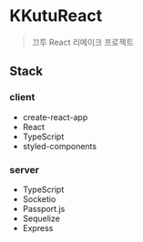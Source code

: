 # KKutuReact
> 끄투 React 리메이크 프로젝트

## Stack
### client
- create-react-app
- React
- TypeScript
- styled-components

### server
- TypeScript
- Socketio
- Passport.js
- Sequelize
- Express